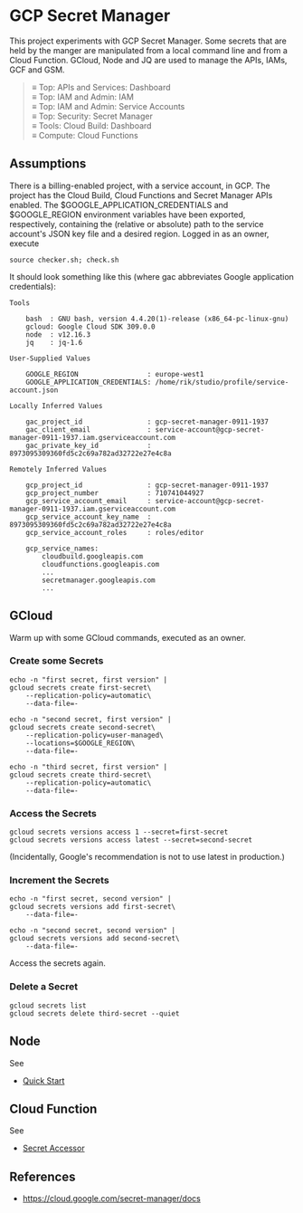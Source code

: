 


# GCP Secret Manager
This project experiments with GCP Secret Manager.  Some secrets that are held by the manger are manipulated from a local command line and from a Cloud Function.  GCloud, Node and JQ are used to manage the APIs, IAMs, GCF and GSM.

> ≡ Top: APIs and Services: Dashboard<br/>
  ≡ Top: IAM and Admin: IAM<br/>
  ≡ Top: IAM and Admin: Service Accounts<br/>
  ≡ Top: Security: Secret Manager<br/>
  ≡ Tools: Cloud Build: Dashboard<br/>
  ≡ Compute: Cloud Functions


## Assumptions
There is a billing-enabled project, with a service account, in GCP.  The project has the Cloud Build, Cloud Functions and Secret Manager APIs enabled.  The $GOOGLE_APPLICATION_CREDENTIALS and $GOOGLE_REGION environment variables have been exported, respectively, containing the (relative or absolute) path to the service account's JSON key file and a desired region.  Logged in as an owner, execute

    source checker.sh; check.sh

It should look something like this (where gac abbreviates Google application credentials):

    Tools

        bash  : GNU bash, version 4.4.20(1)-release (x86_64-pc-linux-gnu)
        gcloud: Google Cloud SDK 309.0.0
        node  : v12.16.3
        jq    : jq-1.6

    User-Supplied Values

        GOOGLE_REGION                 : europe-west1
        GOOGLE_APPLICATION_CREDENTIALS: /home/rik/studio/profile/service-account.json

    Locally Inferred Values

        gac_project_id                : gcp-secret-manager-0911-1937
        gac_client_email              : service-account@gcp-secret-manager-0911-1937.iam.gserviceaccount.com
        gac_private_key_id            : 8973095309360fd5c2c69a782ad32722e27e4c8a

    Remotely Inferred Values

        gcp_project_id                : gcp-secret-manager-0911-1937
        gcp_project_number            : 710741044927
        gcp_service_account_email     : service-account@gcp-secret-manager-0911-1937.iam.gserviceaccount.com
        gcp_service_account_key_name  : 8973095309360fd5c2c69a782ad32722e27e4c8a
        gcp_service_account_roles     : roles/editor

        gcp_service_names:
            cloudbuild.googleapis.com
            cloudfunctions.googleapis.com
            ...
            secretmanager.googleapis.com
            ...


## GCloud
Warm up with some GCloud commands, executed as an owner.

### Create some Secrets

    echo -n "first secret, first version" |
    gcloud secrets create first-secret\
        --replication-policy=automatic\
        --data-file=-

    echo -n "second secret, first version" |
    gcloud secrets create second-secret\
        --replication-policy=user-managed\
        --locations=$GOOGLE_REGION\
        --data-file=-

    echo -n "third secret, first version" |
    gcloud secrets create third-secret\
        --replication-policy=automatic\
        --data-file=-

### Access the Secrets

    gcloud secrets versions access 1 --secret=first-secret
    gcloud secrets versions access latest --secret=second-secret

(Incidentally, Google's recommendation is not to use latest in production.)

### Increment the Secrets

    echo -n "first secret, second version" |
    gcloud secrets versions add first-secret\
        --data-file=-

    echo -n "second secret, second version" |
    gcloud secrets versions add second-secret\
        --data-file=-

Access the secrets again.

### Delete a Secret

    gcloud secrets list
    gcloud secrets delete third-secret --quiet


## Node
See

* [Quick Start](quick-start)


## Cloud Function
See

* [Secret Accessor](secret-accessor)


## References
* https://cloud.google.com/secret-manager/docs
